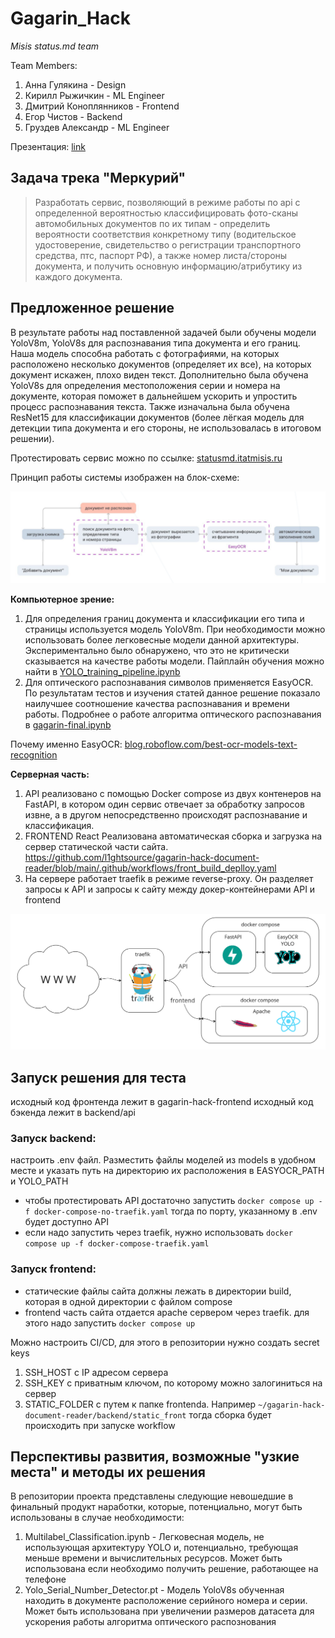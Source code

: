 # Gagarin_Hack 

*Misis status.md team*

Team Members:
1) Анна Гулякина - Design
2) Кирилл Рыжичкин - ML Engineer
3) Дмитрий Коноплянников - Frontend
4) Егор Чистов - Backend
5) Груздев Александр - ML Engineer

Презентация: [link](https://drive.google.com/file/d/1fZIjuwKuIodLqORF8AYsbfmmWOpGgiwP/view?usp=sharing)

## Задача трека "Меркурий"

> Разработать сервис, позволяющий в режиме работы по api с определенной вероятностью классифицировать фото-сканы автомобильных документов по их типам - определить вероятности соответствия конкретному типу (водительское удостоверение, свидетельство о регистрации транспортного средства, птс, паспорт РФ), а также номер листа/стороны документа, и получить основную информацию/атрибутику из каждого документа.

## Предложенное решение

В результате работы над поставленной задачей были обучены модели YoloV8m, YoloV8s для распознавания типа документа и его границ. Наша модель способна работать с фотографиями, на которых расположено несколько документов (определяет их все), на которых документ искажен, плохо виден текст. Дополнительно была обучена YoloV8s для определения местоположения серии и номера на документе, которая поможет в дальнейшем ускорить и упростить процесс распознавания текста. Также изначальна была обучена ResNet15 для классификации документов (более лёгкая модель для детекции типа документа и его стороны, не использовалась в итоговом решении). 

Протестировать сервис можно по ссылке: [statusmd.itatmisis.ru](http://statusmd.itatmisis.ru/)

Принцип работы системы изображен на блок-схеме:

![alt text](scheme.png)


**Компьютерное зрение:** 
1) Для определения границ документа и классификации его типа и страницы используется модель YoloV8m. При необходимости можно использовать более легковесные модели данной архитектуры. Экспериментально было обнаружено, что это не критически сказывается на качестве работы модели. Пайплайн обучения можно найти в [YOLO_training_pipeline.ipynb](https://github.com/l1ghtsource/gagarin-hack-document-reader/blob/main/ml/Yolo_training_pipeline.ipynb)
2) Для оптического распознавания символов применяется EasyOCR. По результатам тестов и изучения статей данное решение показало наилучшее соотношение качества распознавания и времени работы. Подробнее о работе алгоритма оптического распознавания в [gagarin-final.ipynb](https://github.com/l1ghtsource/gagarin-hack-document-reader/blob/main/ml/gagarin-final.ipynb)

Почему именно EasyOCR: [blog.roboflow.com/best-ocr-models-text-recognition](https://blog.roboflow.com/best-ocr-models-text-recognition/)


**Серверная часть:**
1) API реализовано с помощью Docker compose из двух контенеров на FastAPI, в котором один сервис отвечает за обработку запросов извне, а в другом непосредственно происходят распознавание и классификация.
2) FRONTEND React Реализована автоматическая сборка и загрузка на сервер статической части сайта. https://github.com/l1ghtsource/gagarin-hack-document-reader/blob/main/.github/workflows/front_build_deplloy.yaml
3) На сервере работает traefik в режиме reverse-proxy. Он разделяет запросы к API и запросы к сайту между докер-контейнерами API и frontend

![architecture](architecture.png)

## Запуск решения для теста
исходный код фронтенда лежит в gagarin-hack-frontend
исходный код бэкенда лежит в backend/api
### Запуск backend:
настроить .env файл.
Разместить файлы моделей из models в удобном месте и указать путь на директорию их расположения в EASYOCR_PATH и YOLO_PATH

 - чтобы протестировать API достаточно запустить ```docker compose up -f docker-compose-no-traefik.yaml``` тогда по порту, указанному в .env будет доступно API
 - если надо запустить через traefik, нужно использовать ```docker compose up -f docker-compose-traefik.yaml```


### Запуск frontend:

- статические файлы сайта должны лежать в директории build, которая в одной директории с файлом compose
- frontend часть сайта отдается apache сервером через traefik. для этого надо запустить ```docker compose up```

 Можно настроить CI/CD, для этого в репозитории нужно создать secret keys
 1. SSH_HOST с IP адресом сервера
 2. SSH_KEY с приватным ключом, по которому можно залогиниться на сервер
 3. STATIC_FOLDER с путем к папке frontenda. Например ```~/gagarin-hack-document-reader/backend/static_front```
 тогда сборка будет происходить при запуске workflow

## Перспективы развития, возможные "узкие места" и методы их решения 

В репозитории проекта представлены следующие невошедшие в финальный продукт наработки, которые, потенциально, могут быть использованы в случае необходимости: 

1) Multilabel_Classification.ipynb - Легковесная модель, не использующая архитектуру YOLO и, потенциально, требующая меньше времени и вычислительных ресурсов. Может быть использована если необходимо получить решение, работающее на телефоне
2) Yolo_Serial_Number_Detector.pt - Модель YoloV8s обученная находить в документе расположение серийного номера и серии. Может быть использована при увеличении размеров датасета для ускорения работы алгоритма оптического распознования
